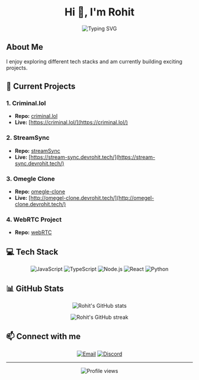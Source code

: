 <h1 align="center">Hi 👋, I'm Rohit</h1>

<p align="center">
  <img src="https://readme-typing-svg.herokuapp.com?font=Fira+Code&size=22&duration=3000&pause=1000&color=00FF00&center=true&vCenter=true&random=false&width=440&lines=Full+Stack+Developer;Always+learning+new+things;I+like+trying+different+stacks" alt="Typing SVG" />
</p>

## About Me

I enjoy exploring different tech stacks and am currently building exciting projects.

## 🚀 Current Projects

### 1. Criminal.lol
- **Repo:** [criminal.lol](https://github.com/rohitsx/criminal.lol)
- **Live:** [https://criminal.lol/](https://criminal.lol/)

### 2. StreamSync
- **Repo:** [streamSync](https://github.com/rohitsx/streamSync)
- **Live:** [https://stream-sync.devrohit.tech/](https://stream-sync.devrohit.tech/)

### 3. Omegle Clone
- **Repo:** [omegle-clone](https://github.com/rohitsx/omegle-clone)
- **Live:** [http://omegel-clone.devrohit.tech/](http://omegel-clone.devrohit.tech/)

### 4. WebRTC Project
- **Repo:** [webRTC](https://github.com/rohitsx/webRTC)

## 💻 Tech Stack

<p align="center">
  <img src="https://img.shields.io/badge/JavaScript-F7DF1E?style=for-the-badge&logo=javascript&logoColor=black" alt="JavaScript" />
  <img src="https://img.shields.io/badge/TypeScript-007ACC?style=for-the-badge&logo=typescript&logoColor=white" alt="TypeScript" />
  <img src="https://img.shields.io/badge/Node.js-43853D?style=for-the-badge&logo=node.js&logoColor=white" alt="Node.js" />
  <img src="https://img.shields.io/badge/React-20232A?style=for-the-badge&logo=react&logoColor=61DAFB" alt="React" />
  <img src="https://img.shields.io/badge/Python-3776AB?style=for-the-badge&logo=python&logoColor=white" alt="Python" />
  <!-- Add or remove languages/technologies as needed -->
</p>

## 📊 GitHub Stats

<p align="center">
  <img src="https://github-readme-stats.vercel.app/api?username=rohitsx&show_icons=true&theme=radical" alt="Rohit's GitHub stats" />
</p>

<p align="center">
  <img src="https://github-readme-streak-stats.herokuapp.com/?user=rohitsx&theme=radical" alt="Rohit's GitHub streak" />
</p>

## 📫 Connect with me

<p align="center">
  <a href="mailto:rohitbindw@gmail.com"><img src="https://img.shields.io/badge/Email-D14836?style=for-the-badge&logo=gmail&logoColor=white" alt="Email" /></a>
  <a href="https://discord.com/users/rohitsx"><img src="https://img.shields.io/badge/Discord-7289DA?style=for-the-badge&logo=discord&logoColor=white" alt="Discord" /></a>
</p>

---

<p align="center">
  <img src="https://komarev.com/ghpvc/?username=rohitsx&label=Profile%20views&color=0e75b6&style=flat" alt="Profile views" />
</p>
